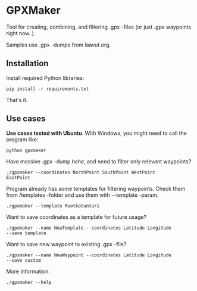 # GPXMaker
Tool for creating, combining, and filtering .gpx -files (or just .gpx waypoints right now..).

Samples use .gpx -dumps from laavut.org.

## Installation
Install required Python libraries:

<code>pip install -r requirements.txt</code>

That's it. 

## Use cases

**Use cases tested with Ubuntu**. With Windows, you might need to call the program like:

<code>python gpxmaker </code>



Have massive .gpx -dump _hehe_, and need to filter only relevant waypoints?

<code>./gpxmaker --coordinates NorthPoint SouthPoint WestPoint EastPoint</code>

Program already has some templates for filtering waypoints. Check them from /templates -folder and use them with --template -param.

<code>./gpxmaker --template Muotkatunturi</code>

Want to save coordinates as a template for future usage?

<code>./gpxmaker --name NewTemplate --coordinates Latitude Longitude --save template</code>

Want to save new waypoint to existing .gpx -file?

<code>./gpxmaker --name NewWaypoint --coordinates Latitude Longitude --save custom</code>

More information:

<code>./gpxmaker --help</code>